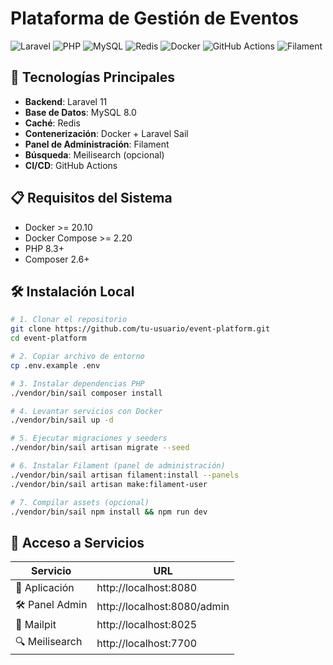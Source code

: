 # Plataforma de Gestión de Eventos

![Laravel](https://img.shields.io/badge/Laravel-FF2D20?style=for-the-badge&logo=laravel&logoColor=white)
![PHP](https://img.shields.io/badge/PHP-777BB4?style=for-the-badge&logo=php&logoColor=white)
![MySQL](https://img.shields.io/badge/MySQL-4479A1?style=for-the-badge&logo=mysql&logoColor=white)
![Redis](https://img.shields.io/badge/Redis-DC382D?style=for-the-badge&logo=redis&logoColor=white)
![Docker](https://img.shields.io/badge/Docker-2496ED?style=for-the-badge&logo=docker&logoColor=white)
![GitHub Actions](https://img.shields.io/badge/GitHub_Actions-2088FF?style=for-the-badge&logo=github-actions&logoColor=white)
![Filament](https://img.shields.io/badge/Filament-FF5722?style=for-the-badge&logo=laravel&logoColor=white)

## 🚀 Tecnologías Principales

- **Backend**: Laravel 11
- **Base de Datos**: MySQL 8.0
- **Caché**: Redis
- **Contenerización**: Docker + Laravel Sail
- **Panel de Administración**: Filament
- **Búsqueda**: Meilisearch (opcional)
- **CI/CD**: GitHub Actions

## 📋 Requisitos del Sistema

- Docker >= 20.10
- Docker Compose >= 2.20
- PHP 8.3+
- Composer 2.6+

## 🛠️ Instalación Local

```bash
# 1. Clonar el repositorio
git clone https://github.com/tu-usuario/event-platform.git
cd event-platform

# 2. Copiar archivo de entorno
cp .env.example .env

# 3. Instalar dependencias PHP
./vendor/bin/sail composer install

# 4. Levantar servicios con Docker
./vendor/bin/sail up -d

# 5. Ejecutar migraciones y seeders
./vendor/bin/sail artisan migrate --seed

# 6. Instalar Filament (panel de administración)
./vendor/bin/sail artisan filament:install --panels
./vendor/bin/sail artisan make:filament-user

# 7. Compilar assets (opcional)
./vendor/bin/sail npm install && npm run dev
```

## 🔌 Acceso a Servicios

| Servicio          | URL                          |
|-------------------|------------------------------|
| 🚀 Aplicación     | http://localhost:8080        |
| 🛠️ Panel Admin   | http://localhost:8080/admin  |
| 📧 Mailpit        | http://localhost:8025        |
| 🔍 Meilisearch    | http://localhost:7700        |
